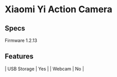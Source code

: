 # Xiaomi Yi Action Camera

## Specs
Firmware 1.2.13 

## Features
| USB Storage  | Yes |
| Webcam       | No  |
